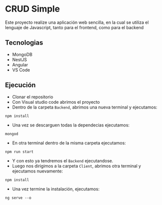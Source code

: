 # CRUD Simple

Este proyecto realize una aplicación web sencilla, en la cual se utiliza el lenguaje de Javascript, tanto para el frontend, como para el backend

## Tecnologias

* MongoDB
* NestJS
* Angular
* VS Code

## Ejecución

* Clonar el repositorio
* Con Visual studio code abrimos el proyecto
* Dentro de la carpeta `Backend`, abrimos una nueva terminal y ejecutamos:  
```
npm install
```
* Una vez se descarguen todas la dependecias ejecutamos: 
```
mongod
```
* En otra terminal dentro de la misma carpeta ejecutamos:
```
npm run start
```
* Y con esto ya tendremos el `Backend` ejecutandose.
* Luego nos dirigimos a la carpeta `Client`, abrimos otra terminal y ejecutamos nuevamente:
```
npm install
```
* Una vez termine la instalación, ejecutamos:
```
ng serve --o
```
